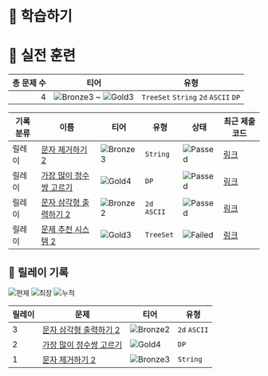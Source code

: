 # 📖 학습하기

# 🥇 실전 훈련
|총 문제 수|티어|유형|
|---:|---|---|
|4|![Bronze3][b3] ~ ![Gold3][g3]|`TreeSet` `String` `2d` `ASCII` `DP`|

|기록분류|이름|티어|유형|상태|최근 제출 코드|
|---|---|---|---|---|---|
|릴레이|[문자 제거하기 2](https://www.codetree.ai/training-field/search/problems/del-char-2)|![Bronze3][b3]|`String`|![Passed][passed]|[링크](https://github.com/sh111-coder/codetree-TILs/blob/main/240725/%EB%AC%B8%EC%9E%90%20%EC%A0%9C%EA%B1%B0%ED%95%98%EA%B8%B0%202/del-char-2.java)|
|릴레이|[가장 많이 정수쌍 고르기](https://www.codetree.ai/training-field/search/problems/choose-the-most-ordered-pairs)|![Gold4][g4]|`DP`|![Passed][passed]|[링크](https://github.com/sh111-coder/codetree-TILs/blob/main/240725/%EA%B0%80%EC%9E%A5%20%EB%A7%8E%EC%9D%B4%20%EC%A0%95%EC%88%98%EC%8C%8D%20%EA%B3%A0%EB%A5%B4%EA%B8%B0/choose-the-most-ordered-pairs.java)|
|릴레이|[문자 삼각형 출력하기 2](https://www.codetree.ai/training-field/search/problems/print-char-triangle-2)|![Bronze2][b2]|`2d` `ASCII`|![Passed][passed]|[링크](https://github.com/sh111-coder/codetree-TILs/blob/main/240725/%EB%AC%B8%EC%9E%90%20%EC%82%BC%EA%B0%81%ED%98%95%20%EC%B6%9C%EB%A0%A5%ED%95%98%EA%B8%B0%202/print-char-triangle-2.java)|
|릴레이|[문제 추천 시스템 2](https://www.codetree.ai/training-field/search/problems/problem-recommendation-system-2)|![Gold3][g3]|`TreeSet`|![Failed][failed]|[링크](https://github.com/sh111-coder/codetree-TILs/blob/main/240725/%EB%AC%B8%EC%A0%9C%20%EC%B6%94%EC%B2%9C%20%EC%8B%9C%EC%8A%A4%ED%85%9C%202/problem-recommendation-system-2.java)|


## 🏃 릴레이 기록
![현재](https://img.shields.io/badge/현재_릴레이-3-%235cb85c.svg?for-the-badge)
![최장](https://img.shields.io/badge/최장_릴레이-3-%23E34F26.svg?for-the-badge)
![누적](https://img.shields.io/badge/누적_릴레이-3-%2300599C.svg?for-the-badge)

|릴레이|문제|티어|유형|
|---|---|---|---|
|3|[문자 삼각형 출력하기 2](https://www.codetree.ai/training-field/search/problems/print-char-triangle-2)|![Bronze2][b2]|`2d` `ASCII`|
|2|[가장 많이 정수쌍 고르기](https://www.codetree.ai/training-field/search/problems/choose-the-most-ordered-pairs)|![Gold4][g4]|`DP`|
|1|[문자 제거하기 2](https://www.codetree.ai/training-field/search/problems/del-char-2)|![Bronze3][b3]|`String`|










[b5]: https://img.shields.io/badge/Bronze_5-%235D3E31.svg
[b4]: https://img.shields.io/badge/Bronze_4-%235D3E31.svg
[b3]: https://img.shields.io/badge/Bronze_3-%235D3E31.svg
[b2]: https://img.shields.io/badge/Bronze_2-%235D3E31.svg
[b1]: https://img.shields.io/badge/Bronze_1-%235D3E31.svg
[s5]: https://img.shields.io/badge/Silver_5-%23394960.svg
[s4]: https://img.shields.io/badge/Silver_4-%23394960.svg
[s3]: https://img.shields.io/badge/Silver_3-%23394960.svg
[s2]: https://img.shields.io/badge/Silver_2-%23394960.svg
[s1]: https://img.shields.io/badge/Silver_1-%23394960.svg
[g5]: https://img.shields.io/badge/Gold_5-%23FFC433.svg
[g4]: https://img.shields.io/badge/Gold_4-%23FFC433.svg
[g3]: https://img.shields.io/badge/Gold_3-%23FFC433.svg
[g2]: https://img.shields.io/badge/Gold_2-%23FFC433.svg
[g1]: https://img.shields.io/badge/Gold_1-%23FFC433.svg
[p5]: https://img.shields.io/badge/Platinum_5-%2376DDD8.svg
[p4]: https://img.shields.io/badge/Platinum_4-%2376DDD8.svg
[p3]: https://img.shields.io/badge/Platinum_3-%2376DDD8.svg
[p2]: https://img.shields.io/badge/Platinum_2-%2376DDD8.svg
[p1]: https://img.shields.io/badge/Platinum_1-%2376DDD8.svg
[passed]: https://img.shields.io/badge/Passed-%23009D27.svg
[failed]: https://img.shields.io/badge/Failed-%23D24D57.svg
[easy]: https://img.shields.io/badge/쉬움-%235cb85c.svg?for-the-badge
[medium]: https://img.shields.io/badge/보통-%23FFC433.svg?for-the-badge
[hard]: https://img.shields.io/badge/어려움-%23D24D57.svg?for-the-badge